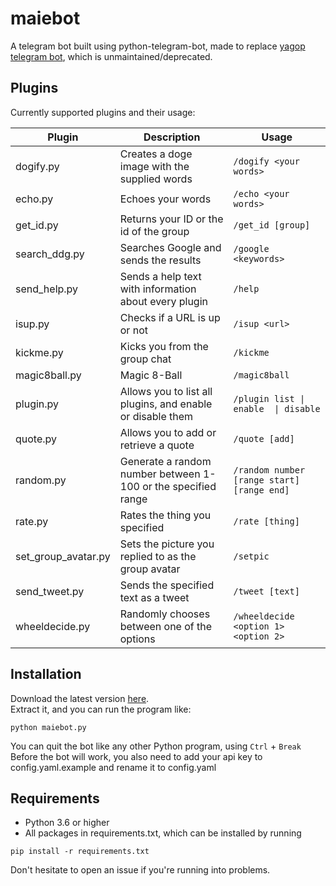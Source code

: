 # maiebot

A telegram bot built using python-telegram-bot, made to replace [yagop telegram bot](https://github.com/yagop/telegram-bot), which is unmaintained/deprecated.


Plugins
------------

Currently supported plugins and their usage:
 
 Plugin | Description | Usage
 ------ | ------------| -----
 dogify.py | Creates a doge image with the supplied words | `/dogify <your words>`
 echo.py | Echoes your words | `/echo <your words>`
 get_id.py | Returns your ID or the id of the group | `/get_id [group]`
 search_ddg.py | Searches Google and sends the results | `/google <keywords>`
 send_help.py | Sends a help text with information about every plugin | `/help`
 isup.py | Checks if a URL is up or not | `/isup <url>`
 kickme.py | Kicks you from the group chat | `/kickme`
 magic8ball.py | Magic 8-Ball | `/magic8ball`
 plugin.py | Allows you to list all plugins, and enable or disable them | <code>/plugin list &#124; enable <plugin name> &#124; disable <plugin name></code>
 quote.py | Allows you to add or retrieve a quote | `/quote [add]`
 random.py | Generate a random number between 1-100 or the specified range | `/random number [range start] [range end]`
 rate.py | Rates the thing you specified | `/rate [thing]`
 set_group_avatar.py | Sets the picture you replied to as the group avatar | `/setpic`
 send_tweet.py | Sends the specified text as a tweet | `/tweet [text]`
 wheeldecide.py | Randomly chooses between one of the options | `/wheeldecide <option 1> <option 2>`

Installation
------------

Download the latest version [here](https://github.com/bastiaanbiester/maiebot/releases/latest).   
Extract it, and you can run the program like:    

```
python maiebot.py
```
    
You can quit the bot like any other Python program, using `Ctrl` + `Break`   
Before the bot will work, you also need to add your api key to config.yaml.example and rename it to config.yaml


Requirements
------------

 - Python 3.6 or higher
 - All packages in requirements.txt, which can be installed by running   

```
pip install -r requirements.txt
```
    
Don't hesitate to open an issue if you're running into problems.
